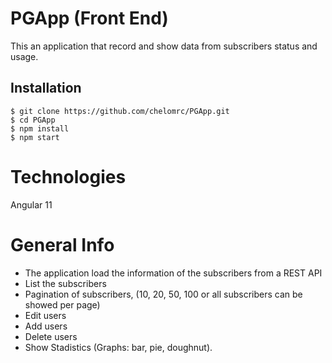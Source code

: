 # PGApp (Front End)

This an application that record and show data from subscribers status and usage.

## Installation
```
$ git clone https://github.com/chelomrc/PGApp.git
$ cd PGApp
$ npm install
$ npm start
```
# Technologies
Angular 11

# General Info

- The application load the information of the subscribers from a REST API
- List the subscribers
- Pagination of subscribers, (10, 20, 50, 100 or all subscribers can be showed per page)
- Edit users
- Add users
- Delete users
- Show Stadistics (Graphs: bar, pie, doughnut).
